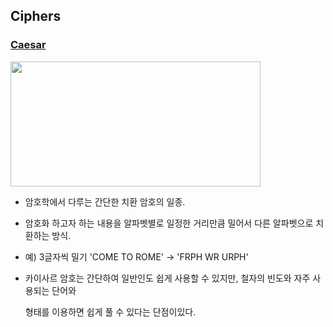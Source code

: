 ## Ciphers

### [Caesar](./caesar.rs)


<img src = https://user-images.githubusercontent.com/44187194/116805790-b44d2a00-ab63-11eb-81e2-319e2b42c1e3.png width=400 height=200>

- 암호학에서 다루는 간단한 치환 암호의 일종.

- 암호화 하고자 하는 내용을 알파벳별로 일정한 거리만큼 밀어서 다른 알파벳으로 치환하는 방식.

- 예) 3글자씩 밀기 'COME TO ROME' -> 'FRPH WR URPH'

- 카이사르 암호는 간단하여 일반인도 쉽게 사용할 수 있지만, 철자의 빈도와 자주 사용되는 단어와

  형태를 이용하면 쉽게 풀 수 있다는 단점이있다. 
